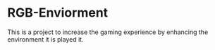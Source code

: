 # RGB-Enviorment
This is a project to increase the gaming experience by enhancing the environment it is played it.
